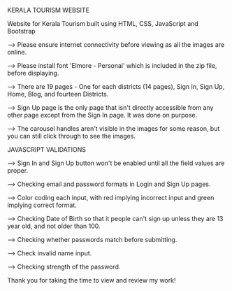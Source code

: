KERALA TOURISM WEBSITE

Website for Kerala Tourism built using HTML, CSS, JavaScript and Bootstrap

--> Please ensure internet connectivity before viewing as all the images are online. 

--> Please install font 'Elmore - Personal' which is included in the zip file, before displaying.

--> There are 19 pages - One for each districts (14 pages), Sign In, Sign Up, Home, Blog, and fourteen Districts.

--> Sign Up page is the only page that isn't directly accessible from any other page except from the Sign In page. It was done on purpose.

--> The carousel handles aren't visible in the images for some reason, but you can still click through to see the images.


JAVASCRIPT VALIDATIONS

--> Sign In and Sign Up button won't be enabled until all the field values are proper.

--> Checking email and password formats in Login and Sign Up pages.

--> Color coding each input, with red implying incorrect input and green implying correct format.

--> Checking Date of Birth so that it people can't sign up unless they are 13 year old, and not older than 100.

--> Checking whether passwords match before submitting.

--> Check invalid name input.

--> Checking strength of the password.

Thank you for taking the time to view and review my work!
